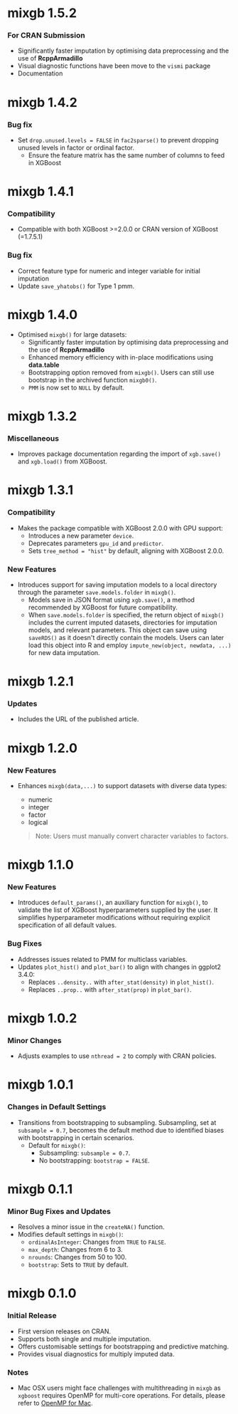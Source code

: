 # mixgb 1.5.2
### For CRAN Submission
- Significantly faster imputation by optimising data preprocessing and the use of **RcppArmadillo**
- Visual diagnostic functions have been move to the `vismi` package
- Documentation


# mixgb 1.4.2
### Bug fix
- Set `drop.unused.levels = FALSE` in `fac2sparse()` to prevent dropping unused levels in factor or ordinal factor.
    - Ensure the feature matrix has the same number of columns to feed in XGBoost  


# mixgb 1.4.1
### Compatibility
- Compatible with both XGBoost >=2.0.0  or CRAN version of XGBoost (=1.7.5.1)

### Bug fix
- Correct feature type for numeric and integer variable for initial imputation
- Update `save_yhatobs()` for Type 1 pmm.


# mixgb 1.4.0

- Optimised `mixgb()` for large datasets: 
  * Significantly faster imputation by optimising data preprocessing and the use of **RcppArmadillo**
  * Enhanced memory efficiency with in-place modifications using **data.table**
  * Bootstrapping option removed from `mixgb()`. Users can still use bootstrap in the archived function `mixgb0()`.
  * `PMM` is now set to `NULL` by default.

# mixgb 1.3.2
### Miscellaneous
- Improves package documentation regarding the import of `xgb.save()` and `xgb.load()` from XGBoost.

# mixgb 1.3.1
### Compatibility
- Makes the package compatible with XGBoost 2.0.0 with GPU support:
  - Introduces a new parameter `device`.
  - Deprecates parameters `gpu_id` and `predictor`.
  - Sets `tree_method = "hist"`  by default, aligning with XGBoost 2.0.0.

### New Features
- Introduces support for saving imputation models to a local directory through the parameter `save.models.folder` in `mixgb()`. 
  - Models save in JSON format using `xgb.save()`, a method recommended by XGBoost for future compatibility.
  - When `save.models.folder` is specified, the return object of `mixgb()` includes the current imputed datasets, directories for imputation models, and relevant parameters. This object can save using `saveRDS()` as it doesn't directly contain the models. Users can later load this object into R and employ `impute_new(object, newdata, ...)` for new data imputation.

# mixgb 1.2.1
### Updates
- Includes the URL of the published article.

# mixgb 1.2.0
### New Features
- Enhances `mixgb(data,...)` to support datasets with diverse data types:
  - numeric
  - integer
  - factor
  - logical
  
  > Note: Users must manually convert character variables to factors.

# mixgb 1.1.0
### New Features
- Introduces `default_params()`, an auxiliary function for `mixgb()`, to validate the list of XGBoost hyperparameters supplied by the user. It simplifies hyperparameter modifications without requiring explicit specification of all default values.

### Bug Fixes
- Addresses issues related to PMM for multiclass variables.
- Updates `plot_hist()` and `plot_bar()` to align with changes in ggplot2 3.4.0:
  - Replaces `..density..` with `after_stat(density)` in `plot_hist()`.
  - Replaces `..prop..` with `after_stat(prop)` in `plot_bar()`.

# mixgb 1.0.2
### Minor Changes
- Adjusts examples to use `nthread = 2` to comply with CRAN policies.

# mixgb 1.0.1
### Changes in Default Settings
- Transitions from bootstrapping to subsampling. Subsampling, set at `subsample = 0.7`, becomes the default method due to identified biases with bootstrapping in certain scenarios.
  - Default for `mixgb()`:
    - Subsampling: `subsample = 0.7`.
    - No bootstrapping: `bootstrap = FALSE`.

# mixgb 0.1.1
### Minor Bug Fixes and Updates
- Resolves a minor issue in the `createNA()` function.
- Modifies default settings in `mixgb()`:
  - `ordinalAsInteger`: Changes from `TRUE` to `FALSE`.
  - `max_depth`: Changes from 6 to 3.
  - `nrounds`: Changes from 50 to 100.
  - `bootstrap`: Sets to `TRUE` by default.

# mixgb 0.1.0
### Initial Release
- First version releases on CRAN.
- Supports both single and multiple imputation.
- Offers customisable settings for bootstrapping and predictive matching.
- Provides visual diagnostics for multiply imputed data.

### Notes
- Mac OSX users might face challenges with multithreading in `mixgb` as `xgboost` requires OpenMP for multi-core operations. For details, please refer to [OpenMP for Mac](https://mac.r-project.org/openmp/).
